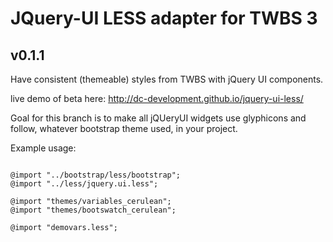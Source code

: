 # JQuery-UI LESS adapter for TWBS 3

## v0.1.1

Have consistent (themeable) styles
from TWBS with jQuery UI components. 

live demo of beta here: http://dc-development.github.io/jquery-ui-less/

Goal for this branch is to make all jQUeryUI widgets use glyphicons and follow, whatever bootstrap theme used, in your project.

Example usage:

```

@import "../bootstrap/less/bootstrap";
@import "../less/jquery.ui.less";

@import "themes/variables_cerulean";
@import "themes/bootswatch_cerulean";

@import "demovars.less";

```

